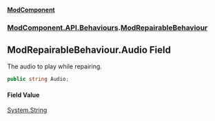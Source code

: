 #### [ModComponent](index.md 'index')
### [ModComponent.API.Behaviours](index.md#ModComponent.API.Behaviours 'ModComponent.API.Behaviours').[ModRepairableBehaviour](ModRepairableBehaviour.md 'ModComponent.API.Behaviours.ModRepairableBehaviour')

## ModRepairableBehaviour.Audio Field

The audio to play while repairing.

```csharp
public string Audio;
```

#### Field Value
[System.String](https://docs.microsoft.com/en-us/dotnet/api/System.String 'System.String')